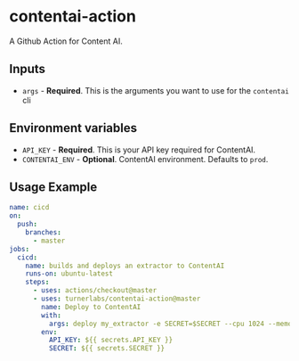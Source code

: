 # contentai-action

A Github Action for Content AI.

## Inputs

* `args` - **Required**. This is the arguments you want to use for the `contentai` cli


## Environment variables

* `API_KEY` - **Required**. This is your API key required for ContentAI.
* `CONTENTAI_ENV` - **Optional**. ContentAI environment.  Defaults to `prod`.

## Usage Example

```yaml
name: cicd
on:
  push:
    branches:
      - master
jobs:
  cicd:
    name: builds and deploys an extractor to ContentAI
    runs-on: ubuntu-latest
    steps:
      - uses: actions/checkout@master
      - uses: turnerlabs/contentai-action@master
        name: Deploy to ContentAI
        with:
          args: deploy my_extractor -e SECRET=$SECRET --cpu 1024 --memory 8192
        env:
          API_KEY: ${{ secrets.API_KEY }}
          SECRET: ${{ secrets.SECRET }}
```